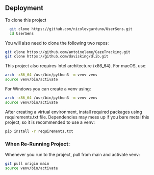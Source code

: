## Deployment

To clone this project 
```bash
  git clone https://github.com/nicolevgarduno/UserSens.git
  cd UserSens
```
You will also need to clone the following two repos:
```bash
git clone https://github.com/antoinelame/GazeTracking.git
git clone https://github.com/davisking/dlib.git
```



This project also requires Intel architecture (x86_64). For macOS, use:
```bash
arch -x86_64 /usr/bin/python3 -m venv venv
source venv/bin/activate
```

For Windows you can create a venv using:
```bash
arch -x86_64 /usr/bin/python3 -m venv venv
source venv/bin/activate
```

After creating a virtual environment, install required packages using requirements.txt file. Dependencies may mess up if you bare metal this project, so it is recommended to use a venv:
```bash
pip install -r requirements.txt
```

### When Re-Running Project:
Whenever you run to the project, pull from main and activate venv:
```bash
git pull origin main
source venv/bin/activate
```
